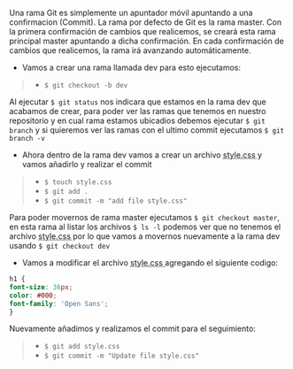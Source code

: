 Una rama Git es simplemente un apuntador móvil apuntando a una confirmacion (Commit). La rama por defecto de Git es la rama master. Con la primera confirmación de cambios que realicemos, se creará esta rama principal master apuntando a dicha confirmación. En cada confirmación de cambios que realicemos, la rama irá avanzando automáticamente.

- Vamos a crear una rama llamada dev para esto ejecutamos:

> - `$ git checkout -b dev`

Al ejecutar `$ git status` nos indicara que estamos en la rama dev que acabamos de crear, para poder ver las ramas que tenemos en nuestro repositorio y en cual rama estamos ubicadios debemos ejecutar `$ git branch` y si quieremos ver las ramas con el ultimo commit ejecutamos `$ git branch -v`

- Ahora dentro de la rama dev vamos a crear un archivo <abbr title="Hyper Text Markup Language"> style.css </abbr> y vamos añadirlo y realizar el commit

> - `$ touch style.css`
> - `$ git add .`
> - `$ git commit -m "add file style.css"`

Para poder movernos de rama master ejecutamos `$ git checkout master`, en esta rama al listar los archivos `$ ls -l` podemos ver que no tenemos el archivo <abbr title="Hyper Text Markup Language"> style.css </abbr> por lo que vamos a movernos nuevamente a la rama dev usando `$ git checkout dev`

- Vamos a modificar el archivo <abbr title="Hyper Text Markup Language"> style.css </abbr> agregando el siguiente codigo: 

```css
h1 {
font-size: 36px;
color: #000;
font-family: 'Open Sans';
}
```

Nuevamente añadimos y realizamos el commit para el seguimiento: 

> - `$ git add style.css`
> - `$ git commit -m "Update file style.css"`